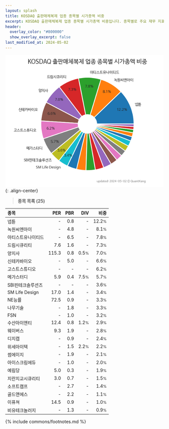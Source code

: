```yaml
---
layout: splash
title: KOSDAQ 출판매체복제 업종 종목별 시가총액 비중
excerpt: KOSDAQ 출판매체복제 업종 종목별 시가총액 비중입니다. 종목별로 주요 재무 지표를 함께 표시합니다.
header:
  overlay_color: "#800000"
  show_overlay_excerpt: false
last_modified_at: 2024-05-02
---
```



![KOSDAQ 출판매체복제 업종 종목별 시가총액 비중](/stats/sector/images/kosdaq_업종_출판매체복제_종목.png){: .align-center}


> **종목 목록 (25)**<a id="list"></a>

| **종목** | **PER** | **PBR** | **DIV** | **비중** |
| :------- | ------: | ------: | ------: | -------: |
| 넵튠 | - | 0.8 | - | 12.2<small>%</small> |
| 녹원씨엔아이 | - | 4.8 | - | 8.1<small>%</small> |
| 아티스트유나이티드 | - | 6.5 | - | 7.8<small>%</small> |
| 드림시큐리티 | 7.6 | 1.6 | - | 7.3<small>%</small> |
| 양지사 | 115.3 | 0.8 | 0.5<small>%</small> | 7.0<small>%</small> |
| 신테카바이오 | - | 5.0 | - | 6.6<small>%</small> |
| 고스트스튜디오 | - | - | - | 6.2<small>%</small> |
| 메가스터디 | 5.9 | 0.4 | 7.5<small>%</small> | 5.7<small>%</small> |
| SBI핀테크솔루션즈 | - | - | - | 3.6<small>%</small> |
| SM Life Design | 17.0 | 1.4 | - | 3.4<small>%</small> |
| NE능률 | 72.5 | 0.9 | - | 3.3<small>%</small> |
| 나무기술 | - | 1.8 | - | 3.3<small>%</small> |
| FSN | - | 1.0 | - | 3.2<small>%</small> |
| 수산아이앤티 | 12.4 | 0.8 | 1.2<small>%</small> | 2.9<small>%</small> |
| 웨이버스 | 9.3 | 1.9 | - | 2.8<small>%</small> |
| 디지캡 | - | 0.9 | - | 2.4<small>%</small> |
| 위세아이텍 | - | 1.5 | 2.2<small>%</small> | 2.2<small>%</small> |
| 썸에이지 | - | 1.9 | - | 2.1<small>%</small> |
| 아이스크림에듀 | - | 1.0 | - | 2.0<small>%</small> |
| 예림당 | 5.0 | 0.3 | - | 1.9<small>%</small> |
| 지란지교시큐리티 | 3.0 | 0.7 | - | 1.5<small>%</small> |
| 소프트캠프 | - | 2.7 | - | 1.4<small>%</small> |
| 골드앤에스 | - | 2.2 | - | 1.1<small>%</small> |
| 이퓨쳐 | 14.5 | 0.9 | - | 1.0<small>%</small> |
| 비유테크놀러지 | - | 1.3 | - | 0.9<small>%</small> |

{% include commons/footnotes.md %}
